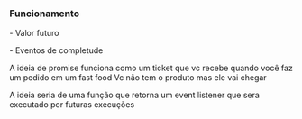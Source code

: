 ### Funcionamento
<div class="section-left-align">
<p>- Valor futuro</p>

<p class="fragment">- Eventos de completude</p>

</div>
<aside class="notes">
A ideia de promise funciona como um ticket que vc recebe quando você faz um pedido em um fast food
Vc não tem o produto mas ele vai chegar

A ideia seria de uma função que retorna um event
listener que sera executado por futuras execuções
</aside>
